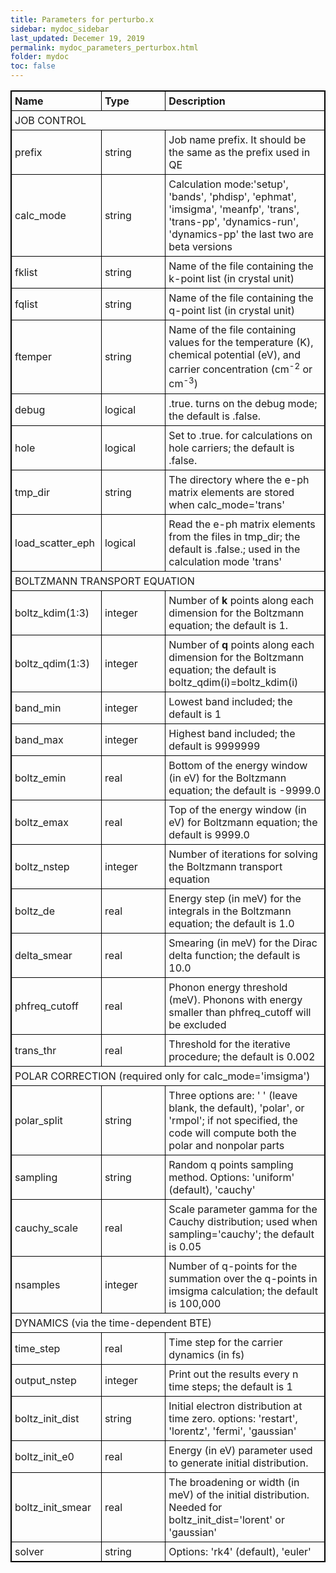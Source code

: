 ```yaml
---
title: Parameters for perturbo.x
sidebar: mydoc_sidebar
last_updated: Decemer 19, 2019
permalink: mydoc_parameters_perturbox.html
folder: mydoc
toc: false
---
```


<html>		
 <body>		

<style>
table, th, td {
  border: 1px solid black;
  border-collapse: collapse;
}
th, td {
  padding: 5px;
  text-align: left;    
}
</style>


<table style="width=600">
<!--<table style="text-align:center" width=600>-->
  <col width="150">
  <col width="150">
  <col width="300">

<tr>
    <th>Name</th>
    <th>Type</th>
    <th>Description</th>
  </tr>

  <tr>
      <td colspan="3" >JOB CONTROL</td>
  </tr>
  <tr>
      <td>prefix</td>
      <td>string</td>
      <td>Job name prefix. It should be the same as the prefix used in QE</td>
  </tr>
  <tr>
      <td>calc_mode</td>
      <td>string</td>
      <td>Calculation mode:'setup', 'bands', 'phdisp', 'ephmat', 'imsigma', 'meanfp', 'trans', 'trans-pp', 'dynamics-run', 'dynamics-pp' the last two are beta versions</td>
  </tr>
  <tr>
      <td>fklist</td>
      <td>string</td>
      <td>Name of the file containing the k-point list (in crystal unit)</td>
  </tr>
  <tr>
      <td>fqlist</td>
      <td>string</td>
      <td>Name of the file containing the q-point list (in crystal unit)</td>
  </tr>
  <tr>
      <td>ftemper</td>
      <td>string</td>
      <td>Name of the file containing values for the temperature (K), chemical potential (eV), and carrier concentration (cm<sup>-2</sup> or cm<sup>-3</sup>)</td>
  </tr>
  <tr>
      <td>debug</td>
      <td>logical</td>
      <td>.true. turns on the debug mode; the default is .false.</td>
  </tr>
  <tr>
      <td>hole</td>
      <td>logical</td>
      <td>Set to .true. for calculations on hole carriers; the default is .false.</td>
  </tr>
  <tr>
     <td>tmp_dir</td>
     <td>string</td>
     <td>The directory where the e-ph matrix elements are stored when calc_mode='trans'</td>
  </tr>
  <tr>
    <td>load_scatter_eph</td>
    <td>logical</td>
    <td>Read the e-ph matrix elements from the files in tmp_dir; the default is .false.; used in the calculation mode 'trans'</td>	
  </tr>
  <tr>
      <td colspan="3" >BOLTZMANN TRANSPORT EQUATION</td>
  </tr>
  <tr>
      <td>boltz_kdim(1:3)</td>
      <td>integer</td>
      <td>Number of <b>k</b> points along each dimension for the Boltzmann equation; the default is 1.</td>
  </tr>
  <tr>
      <td>boltz_qdim(1:3)</td>
      <td>integer</td>
      <td>Number of <b>q</b> points along each dimension for the Boltzmann equation; the default is boltz_qdim(i)=boltz_kdim(i)</td>
  </tr>
  <tr>
      <td>band_min</td>
      <td>integer</td>
      <td>Lowest band included; the default is 1</td>
  </tr>
  <tr>
      <td>band_max</td>
      <td>integer</td>
      <td>Highest band included; the default is 9999999</td>
  </tr>
  <tr>
      <td>boltz_emin</td>
      <td>real</td>
      <td>Bottom of the energy window (in eV) for the Boltzmann equation; the default is -9999.0</td>
  </tr>
  <tr>
      <td>boltz_emax</td>
      <td>real</td>
      <td>Top of the energy window (in eV) for Boltzmann equation; the default is 9999.0 </td>
  </tr>
  <tr>
      <td>boltz_nstep</td>
      <td>integer</td>
      <td>Number of iterations for solving the Boltzmann transport equation</td>
  </tr>
  <tr>
      <td>boltz_de</td>
      <td>real</td>
      <td>Energy step (in meV) for the integrals in the Boltzmann equation; the default is 1.0 </td>
  </tr>
  <tr>
      <td>delta_smear</td>
      <td>real</td>
      <td>Smearing (in meV) for the Dirac delta function; the default is 10.0</td>
  </tr>
  <tr>
      <td>phfreq_cutoff</td>
      <td>real</td>
      <td>Phonon energy threshold (meV). Phonons with energy smaller than phfreq_cutoff will be excluded</td>
  </tr>
  <tr>
      <td>trans_thr</td>
      <td>real</td>
      <td>Threshold for the iterative procedure; the default is 0.002</td>
  </tr>
  <tr> 
       <td colspan="3" >POLAR CORRECTION (required only for calc_mode='imsigma')</td>
  </tr>
  <tr>
       <td>polar_split</td>
       <td>string</td>
       <td>Three options are: ' ' (leave blank, the default), 'polar', or 'rmpol'; if not specified, the code will compute both the polar and nonpolar parts </td>
  </tr>
  <tr>
       <td>sampling</td>
       <td>string</td>
       <td>Random q points sampling method. Options: 'uniform' (default), 'cauchy'</td>
  </tr>
  <tr>
       <td>cauchy_scale</td>
       <td>real</td>
       <td>Scale parameter gamma for the Cauchy distribution; used when sampling='cauchy'; the default is 0.05</td>
  </tr>
  <tr>
       <td>nsamples</td>
       <td>integer</td>
       <td>Number of q-points for the summation over the q-points in imsigma calculation; the default is 100,000</td>
  </tr>
  <tr>
       <td colspan="3" >DYNAMICS (via the time-dependent BTE) </td>
  </tr>
  <tr>
       <td>time_step</td>
       <td>real</td>
       <td>Time step for the carrier dynamics (in fs)</td>
  </tr>  
  <tr>
       <td>output_nstep</td>
       <td>integer</td>
       <td>Print out the results every n time steps; the default is 1</td>
  </tr>  
  <tr>
       <td>boltz_init_dist</td>
       <td>string</td>
       <td>Initial electron distribution at time zero. options: 'restart', 'lorentz', 'fermi', 'gaussian'</td> 
  </tr>
  <tr>
       <td>boltz_init_e0</td>
       <td>real</td>
       <td> Energy (in eV) parameter used to generate initial distribution. </td>
  </tr>  
  <tr>
       <td>boltz_init_smear</td>
       <td>real</td>
       <td>The broadening or width (in meV) of the initial distribution. Needed for boltz_init_dist='lorent' or 'gaussian'</td>
  </tr>
  <tr>
       <td>solver</td>
       <td>string</td>
       <td>Options: 'rk4' (default), 'euler'</td>
  </tr>  
</table>

 </body>	
</html>		
	


